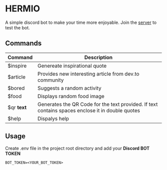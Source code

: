 # HERMIO

A simple discord bot to make your time more enjoyable.
Join the [server](https://discord.gg/qeCHbv) to test the bot.

## Commands

| Command       | Description   | 
| ------------- | ------------- | 
$inspire | Genereate inspirational quote
$article | Provides new interesting article from dev.to community
$bored | Suggests a random activity
$food | Displays random food image
$qr **text** | Generates the QR Code for the text provided. If text contains spaces enclose it in double quotes
$help | Dispalys help 

## Usage

Create .env file in the project root directory and add your **Discord BOT TOKEN**

```
BOT_TOKEN=<YOUR_BOT_TOKEN>
```
